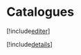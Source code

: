 # Catalogues

[!include[editer](catalogues.editer.autogen.md)]

[!include[details](catalogues.details.autogen.md)]

























































































































































